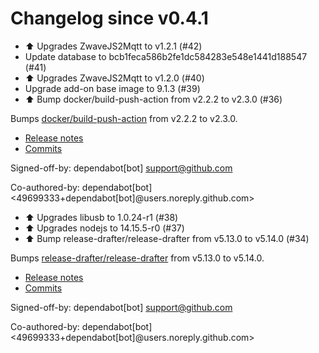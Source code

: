 # Changelog since v0.4.1
- ⬆ Upgrades ZwaveJS2Mqtt to v1.2.1 (#42) 
- Update database to bcb1feca586b2fe1dc584283e548e1441d188547 (#41) 
- ⬆ Upgrades ZwaveJS2Mqtt to v1.2.0 (#40) 
- Upgrade add-on base image to 9.1.3 (#39) 
- ⬆️ Bump docker/build-push-action from v2.2.2 to v2.3.0 (#36)

Bumps [docker/build-push-action](https://github.com/docker/build-push-action) from v2.2.2 to v2.3.0.
- [Release notes](https://github.com/docker/build-push-action/releases)
- [Commits](https://github.com/docker/build-push-action/compare/v2.2.2...9379083e426e2e84abb80c8c091f5cdeb7d3fd7a)

Signed-off-by: dependabot[bot] <support@github.com>

Co-authored-by: dependabot[bot] <49699333+dependabot[bot]@users.noreply.github.com> 
- ⬆ Upgrades libusb to 1.0.24-r1 (#38) 
- ⬆ Upgrades nodejs to 14.15.5-r0 (#37) 
- ⬆️ Bump release-drafter/release-drafter from v5.13.0 to v5.14.0 (#34)

Bumps [release-drafter/release-drafter](https://github.com/release-drafter/release-drafter) from v5.13.0 to v5.14.0.
- [Release notes](https://github.com/release-drafter/release-drafter/releases)
- [Commits](https://github.com/release-drafter/release-drafter/compare/v5.13.0...e5ccf147077e46b0225a80bbe314d795d77bb7a2)

Signed-off-by: dependabot[bot] <support@github.com>

Co-authored-by: dependabot[bot] <49699333+dependabot[bot]@users.noreply.github.com> 
